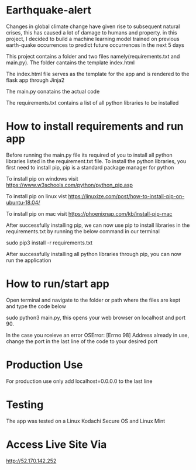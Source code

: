 # Earthquake-alert

Changes in global climate change have given rise to subsequent natural crises, this has caused a lot of damage to humans and property. in this project, I decided to build a machine learning model trained on previous earth-quake occurrences to predict future occurrences in the next 5 days

This project contains a folder and two files namely(requirements.txt and main.py). The folder cantains the template index.html

The index.html file serves as the template for the app and is rendered to the flask app through Jinja2

The main.py conatains the actual code 

The requirements.txt contains a list of all python libraries to be installed

# How to install requirements and run app

Before running the main.py file its required of you to install all python libraries listed in the requirement.txt file.
To install the python libraries, you first need to install pip, pip is a standard package manager for python

To install pip on windows visit https://www.w3schools.com/python/python_pip.asp 

To install pip on linux vist https://linuxize.com/post/how-to-install-pip-on-ubuntu-18.04/

To install pip on mac visit https://phoenixnap.com/kb/install-pip-mac

After successfully installing pip, we can now use pip to install libraries in the requirements.txt by running the below command in our terminal

sudo pip3 install -r requirements.txt 

After successfully installing all python libraries through pip, you can now run the application

# How to run/start app

Open terminal and navigate to the folder or path where the files are kept and type the code below

sudo python3 main.py, this opens your web browser on localhost and port 90. 

In the case you rceieve an error OSError: [Errno 98] Address already in use, change the port in the last line of the code to your desired port

# Production Use

For production use only add localhost=0.0.0.0 to the last line

# Testing
The app was tested on a Linux Kodachi Secure OS and Linux Mint

# Access Live Site Via

http://52.170.142.252

